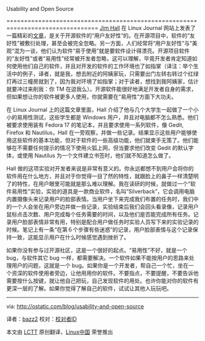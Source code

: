 Usability and Open Source

================================================================================
[Jim Hall][2] 在 Linux Journal 网站上发表了一篇精彩的[文章][1]，是关于开源软件的“用户友好性”的。在开源项目中，软件的“友好性”被敷衍处理，甚至会被完全忽略。另一方面，人们经常将“用户友好性”与“美观“混为一谈，他们认为软件“易于使用”就是要软件设计得漂亮。开源项目软件的“友好性”或者“易用性”经常被开发者忽略，这可以理解，毕竟开发者肯定知道如何使用他们自己的软件，并且对开发的软件的工作环境也了如指掌（译注：举个生活中的例子，译者，就是我，想去附近的阿姨家玩，只需要出门左转右转过个红绿灯再过三幢房就到了，因为我对环境了如指掌；对于读者，想找到我阿姨家，估计就要冲过来削我：你 TM 在逗我么）。开源软件能很好地满足开发者自身的需求，但如果想让你的软件被更多人使用，你就需要在“易用性”方面下大功夫。

在 Linux Journal 上的这篇文章里面，Hall 介绍了他与几个大学生一起做了一个小小的易用性测试，这些学生都是 Windows 用户，并且对电脑都不怎么熟悉。他们被要求使用装有 Fedora 17 的笔记本，并且要求使用一系列软件，像 Gedit, Firefox 和 Nautilus，Hall 在一旁观察，并做一些记录。结果显示这些用户能够使用这些软件的基本功能，但对于软件的一些高级功能，他们就束手无策了。他们能够在不需要任何提示的情况下使用火狐上网，但当要求他们改变 Gedit 的默认字体，或使用 Nautilus 为一个文件建立书签时，他们就不知道怎么做了。

Hall 做的这项实验对开发者来说是非常有意义的。你永远都想不到用户会将你的软件用在什么地方，并且对于你觉得一目了然的特性，就跟脸上的鼻子一样清楚明了的特性，在用户眼里可能就是那么难以理解。我在读研的时候，就做过一个“软件易用性”实验，实验的道具是一款商业软件，名叫“Silverback”，它会调用电脑内置摄像头来记录用户的脸部表情。当用户坐下来完成我们布置的任务时，我们中的一个人会坐在用户旁边并做一些记录，实验结束后我们会回头看录像，记录用户鼠标点击次数、用户完成每个任务需要的时间，以及他们是否能完成所有任务。记录用户脸部表情非常有用，特别是配合用户做任务时实验人员写下来的实验记录的时候。笔记上有一条“在第６个步骤有些迷惑”的记录，用户脸部表情与这个记录保持一致，这能显示用户在什么时候感觉遇到挫折了。

如果你没有参与过开源社区，这是一个很好的起点。“易用性”不好，就是一个 bug，与软件其它 bug 一样，都需要解决。一个软件如果不能按用户的思路来处理用户的问题，这就是一个 bug。如果你是一个开发者，帮自己一个忙，坐在一个资深的软件使用者旁边，让他用用你的软件。不要指点，不要提醒，不要告诉他需要按什么按键，就让他自己把玩，自己发现软件的用处。也许你能对你的软件有更深一层的了解。如果你觉得了解自己的软件，试试让其他人玩玩吧。

--------------------------------------------------------------------------------

via: http://ostatic.com/blog/usability-and-open-source

译者：[bazz2](https://github.com/bazz2) 校对：[校对者ID](https://github.com/校对者ID)

本文由 [LCTT](https://github.com/LCTT/TranslateProject) 原创翻译，[Linux中国](http://linux.cn/) 荣誉推出

[1]:http://www.linuxjournal.com/content/its-about-user-applying-usability-open-source-software
[2]:http://opensource-usability.blogspot.com/
